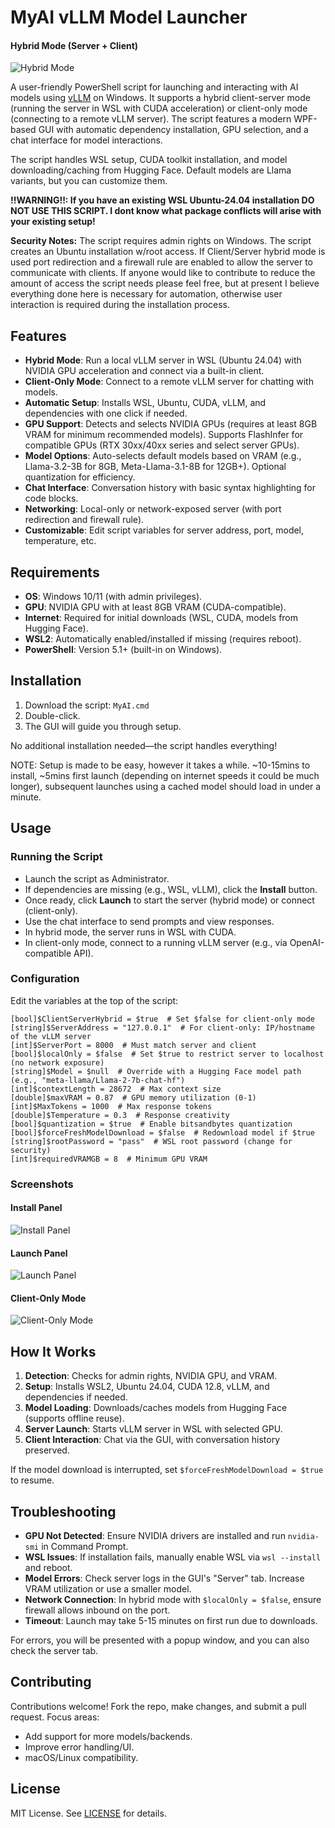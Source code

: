 # MyAI vLLM Model Launcher

#### Hybrid Mode (Server + Client)
![Hybrid Mode](screenshots/hybrid.png)

A user-friendly PowerShell script for launching and interacting with AI models using [vLLM](https://github.com/vllm-project/vllm) on Windows. It supports a hybrid client-server mode (running the server in WSL with CUDA acceleration) or client-only mode (connecting to a remote vLLM server). The script features a modern WPF-based GUI with automatic dependency installation, GPU selection, and a chat interface for model interactions.

The script handles WSL setup, CUDA toolkit installation, and model downloading/caching from Hugging Face. Default models are Llama variants, but you can customize them.

**!!WARNING!!: If you have an existing WSL Ubuntu-24.04 installation DO NOT USE THIS SCRIPT. I dont know what package conflicts will arise with your existing setup!**

**Security Notes:** The script requires admin rights on Windows. The script creates an Ubuntu installation w/root access. If Client/Server hybrid mode is used port redirection and a firewall rule are enabled to allow the server to communicate with clients. If anyone would like to contribute to reduce the amount of access the script needs please feel free, but at present I believe everything done here is necessary for automation, otherwise user interaction is required during the installation process.

## Features

- **Hybrid Mode**: Run a local vLLM server in WSL (Ubuntu 24.04) with NVIDIA GPU acceleration and connect via a built-in client.
- **Client-Only Mode**: Connect to a remote vLLM server for chatting with models.
- **Automatic Setup**: Installs WSL, Ubuntu, CUDA, vLLM, and dependencies with one click if needed.
- **GPU Support**: Detects and selects NVIDIA GPUs (requires at least 8GB VRAM for minimum recommended models). Supports FlashInfer for compatible GPUs (RTX 30xx/40xx series and select server GPUs).
- **Model Options**: Auto-selects default models based on VRAM (e.g., Llama-3.2-3B for 8GB, Meta-Llama-3.1-8B for 12GB+). Optional quantization for efficiency.
- **Chat Interface**: Conversation history with basic syntax highlighting for code blocks.
- **Networking**: Local-only or network-exposed server (with port redirection and firewall rule).
- **Customizable**: Edit script variables for server address, port, model, temperature, etc.

## Requirements

- **OS**: Windows 10/11 (with admin privileges).
- **GPU**: NVIDIA GPU with at least 8GB VRAM (CUDA-compatible).
- **Internet**: Required for initial downloads (WSL, CUDA, models from Hugging Face).
- **WSL2**: Automatically enabled/installed if missing (requires reboot).
- **PowerShell**: Version 5.1+ (built-in on Windows).

## Installation

1. Download the script: `MyAI.cmd`
2. Double-click.
3. The GUI will guide you through setup.

No additional installation needed—the script handles everything!

NOTE: Setup is made to be easy, however it takes a while. ~10-15mins to install, ~5mins first launch (depending on internet speeds it could be much longer), subsequent launches using a cached model should load in under a minute.

## Usage

### Running the Script
- Launch the script as Administrator.
- If dependencies are missing (e.g., WSL, vLLM), click the **Install** button.
- Once ready, click **Launch** to start the server (hybrid mode) or connect (client-only).
- Use the chat interface to send prompts and view responses.
- In hybrid mode, the server runs in WSL with CUDA.
- In client-only mode, connect to a running vLLM server (e.g., via OpenAI-compatible API).

### Configuration
Edit the variables at the top of the script:

```
[bool]$ClientServerHybrid = $true  # Set $false for client-only mode
[string]$ServerAddress = "127.0.0.1"  # For client-only: IP/hostname of the vLLM server
[int]$ServerPort = 8000  # Must match server and client
[bool]$localOnly = $false  # Set $true to restrict server to localhost (no network exposure)
[string]$Model = $null  # Override with a Hugging Face model path (e.g., "meta-llama/Llama-2-7b-chat-hf")
[int]$contextLength = 28672  # Max context size
[double]$maxVRAM = 0.87  # GPU memory utilization (0-1)
[int]$MaxTokens = 1000  # Max response tokens
[double]$Temperature = 0.3  # Response creativity
[bool]$quantization = $true  # Enable bitsandbytes quantization
[bool]$forceFreshModelDownload = $false  # Redownload model if $true
[string]$rootPassword = "pass"  # WSL root password (change for security)
[int]$requiredVRAMGB = 8  # Minimum GPU VRAM
```

### Screenshots

#### Install Panel
![Install Panel](screenshots/install.png)

#### Launch Panel
![Launch Panel](screenshots/launch.png)

#### Client-Only Mode
![Client-Only Mode](screenshots/client-only.png)

## How It Works

1. **Detection**: Checks for admin rights, NVIDIA GPU, and VRAM.
2. **Setup**: Installs WSL2, Ubuntu 24.04, CUDA 12.8, vLLM, and dependencies if needed.
3. **Model Loading**: Downloads/caches models from Hugging Face (supports offline reuse).
4. **Server Launch**: Starts vLLM server in WSL with selected GPU.
5. **Client Interaction**: Chat via the GUI, with conversation history preserved.

If the model download is interrupted, set `$forceFreshModelDownload = $true` to resume.

## Troubleshooting

- **GPU Not Detected**: Ensure NVIDIA drivers are installed and run `nvidia-smi` in Command Prompt.
- **WSL Issues**: If installation fails, manually enable WSL via `wsl --install` and reboot.
- **Model Errors**: Check server logs in the GUI's "Server" tab. Increase VRAM utilization or use a smaller model.
- **Network Connection**: In hybrid mode with `$localOnly = $false`, ensure firewall allows inbound on the port.
- **Timeout**: Launch may take 5-15 minutes on first run due to downloads.

For errors, you will be presented with a popup window, and you can also check the server tab.

## Contributing

Contributions welcome! Fork the repo, make changes, and submit a pull request. Focus areas:
- Add support for more models/backends.
- Improve error handling/UI.
- macOS/Linux compatibility.

## License

MIT License. See [LICENSE](LICENSE) for details.